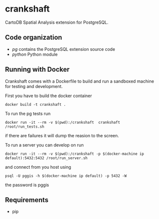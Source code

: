 # crankshaft

CartoDB Spatial Analysis extension for PostgreSQL.

## Code organization

* *pg* contains the PostgreSQL extension source code
* *python* Python module

## Running with Docker

Crankshaft comes with a Dockerfile to build and run a sandboxed machine for testing
and development.

First you have to build the docker container

    docker build -t crankshaft .

To run the pg tests run

    docker run -it --rm -v $(pwd):/crankshaft  crankshaft /root/run_tests.sh

if there are failures it will dump the reasion to the screen.

To run a server you can develop on run

    docker run -it --rm -v $(pwd):/crankshaft -p $(docker-machine ip default):5432:5432 /root/run_server.sh

and connect from you host using

    psql -U pggis -h $(docker-machine ip default) -p 5432 -W

the password is pggis




## Requirements

* pip
